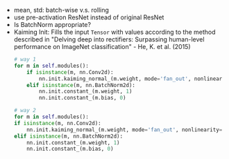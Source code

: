 - mean, std: batch-wise v.s. rolling
- use pre-activation ResNet instead of original ResNet
- Is BatchNorm appropriate?
- Kaiming Init:
  Fills the input `Tensor` with values according to the method
  described in "Delving deep into rectifiers: Surpassing human-level
  performance on ImageNet classification" - He, K. et al. (2015)
  ```python
  # way 1
  for m in self.modules():
      if isinstance(m, nn.Conv2d):
          nn.init.kaiming_normal_(m.weight, mode='fan_out', nonlinearity='relu')
      elif isinstance(m, nn.BatchNorm2d):
          nn.init.constant_(m.weight, 1)
          nn.init.constant_(m.bias, 0)

  # way 2
  for m in self.modules():
  if isinstance(m, nn.Conv2d):
      nn.init.kaiming_normal_(m.weight, mode='fan_out', nonlinearity='relu')
  elif isinstance(m, nn.BatchNorm2d):
      nn.init.constant_(m.weight, 1)
      nn.init.constant_(m.bias, 0)
  ```